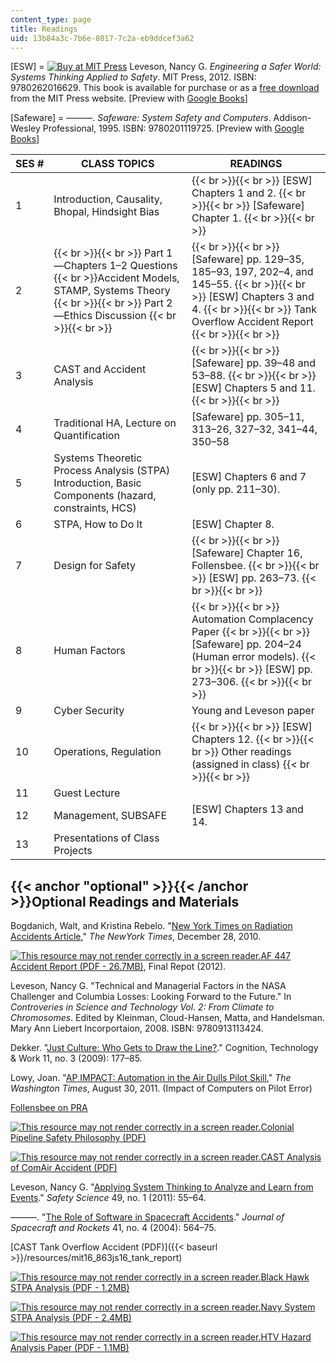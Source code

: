 ```yaml
---
content_type: page
title: Readings
uid: 13b84a3c-7b6e-8017-7c2a-eb9ddcef3a62
---
```


\[ESW\] = [![Buy at MIT Press](/images/mp_logo.gif)](https://mitpress.mit.edu/9780262016629) Leveson, Nancy G. _Engineering a Safer World: Systems Thinking Applied to Safety_. MIT Press, 2012. ISBN: 9780262016629. This book is available for purchase or as a [free download](http://mitpress.mit.edu/9780262016629) from the MIT Press website. \[Preview with [Google Books](http://books.google.com/books?id=6dDxCwAAQBAJ&pg=PAfrontcover)\]

\[Safeware\] = ———. _Safeware: System Safety and Computers_. Addison-Wesley Professional, 1995. ISBN: 9780201119725. \[Preview with [Google Books](http://books.google.com/books?id=6dDxCwAAQBAJ&pg=PAfrontcover)\]

| SES # | CLASS TOPICS | READINGS |
| --- | --- | --- |
| 1 | Introduction, Causality, Bhopal, Hindsight Bias |  {{< br >}}{{< br >}} \[ESW\] Chapters 1 and 2. {{< br >}}{{< br >}} \[Safeware\] Chapter 1. {{< br >}}{{< br >}}  |
| 2 |  {{< br >}}{{< br >}} Part 1—Chapters 1–2 Questions  {{< br >}}Accident Models, STAMP, Systems Theory {{< br >}}{{< br >}} Part 2—Ethics Discussion {{< br >}}{{< br >}}  |  {{< br >}}{{< br >}} \[Safeware\] pp. 129–35, 185–93, 197, 202–4, and 145–55. {{< br >}}{{< br >}} \[ESW\] Chapters 3 and 4. {{< br >}}{{< br >}} Tank Overflow Accident Report {{< br >}}{{< br >}}  |
| 3 | CAST and Accident Analysis |  {{< br >}}{{< br >}} \[Safeware\] pp. 39–48 and 53–88. {{< br >}}{{< br >}} \[ESW\] Chapters 5 and 11. {{< br >}}{{< br >}}  |
| 4 | Traditional HA, Lecture on Quantification | \[Safeware\] pp. 305–11, 313–26, 327–32, 341–44, 350–58 |
| 5 | Systems Theoretic Process Analysis (STPA) Introduction, Basic Components (hazard, constraints, HCS) | \[ESW\] Chapters 6 and 7 (only pp. 211–30). |
| 6 | STPA, How to Do It | \[ESW\] Chapter 8. |
| 7 | Design for Safety |  {{< br >}}{{< br >}} \[Safeware\] Chapter 16, Follensbee. {{< br >}}{{< br >}} \[ESW\] pp. 263–73. {{< br >}}{{< br >}}  |
| 8 | Human Factors |  {{< br >}}{{< br >}} Automation Complacency Paper {{< br >}}{{< br >}} \[Safeware\] pp. 204–24 (Human error models). {{< br >}}{{< br >}} \[ESW\] pp. 273–306. {{< br >}}{{< br >}}  |
| 9 | Cyber Security | Young and Leveson paper |
| 10 | Operations, Regulation |  {{< br >}}{{< br >}} \[ESW\] Chapters 12. {{< br >}}{{< br >}} Other readings (assigned in class) {{< br >}}{{< br >}}  |
| 11 | Guest Lecture | &nbsp; |
| 12 | Management, SUBSAFE | \[ESW\] Chapters 13 and 14. |
| 13 | Presentations of Class Projects |   

{{< anchor "optional" >}}{{< /anchor >}}Optional Readings and Materials
-----------------------------------------------------------------------

Bogdanich, Walt, and Kristina Rebelo. "[New York Times on Radiation Accidents Article](http://www.nytimes.com/2010/12/29/health/29radiation.html?_r=3&)," _The NewYork Times_, December 28, 2010.

[![This resource may not render correctly in a screen reader.](/images/inacessible.gif)AF 447 Accident Report (PDF - 26.7MB)](https://www.bea.aero/docspa/2009/f-cp090601.en/pdf/f-cp090601.en.pdf), Final Repot (2012).

Leveson, Nancy G. "Technical and Managerial Factors in the NASA Challenger and Columbia Losses: Looking Forward to the Future." In _Controveries in Science and Technology Vol. 2: From Climate to Chromosomes_. Edited by Kleinman, Cloud-Hansen, Matta, and Handelsman. Mary Ann Liebert Incorportaion, 2008. ISBN: 9780913113424.

Dekker. "[Just Culture: Who Gets to Draw the Line?](http://dx.doi.org/10.1007/s10111-008-0110-7)." Cognition, Technology & Work 11, no. 3 (2009): 177–85.

Lowy, Joan. "[AP IMPACT: Automation in the Air Dulls Pilot Skill](http://www.washingtontimes.com/news/2011/aug/30/ap-impact-automation-in-the-air-dulls-pilot-skill/)," _The Washington Times_, August 30, 2011. (Impact of Computers on Pilot Error)

[Follensbee on PRA](http://sunnyday.mit.edu/16.863/follensbee.html)

[![This resource may not render correctly in a screen reader.](/images/inacessible.gif)](https://www.bea.aero/docspa/2009/f-cp090601.en/pdf/f-cp090601.en.pdf)[Colonial Pipeline Safety Philosophy (PDF)](http://sunnyday.mit.edu/safer-world/ColonialOpPhilosophy08.pdf)

[![This resource may not render correctly in a screen reader.](/images/inacessible.gif)](https://www.bea.aero/docspa/2009/f-cp090601.en/pdf/f-cp090601.en.pdf)[CAST Analysis of ComAir Accident (PDF)](http://sunnyday.mit.edu/papers/nelson-thesis.pdf)

Leveson, Nancy G. "[Applying System Thinking to Analyze and Learn from Events](http://dx.doi.org/10.1016/j.ssci.2009.12.021)." _Safety Science_ 49, no. 1 (2011): 55–64.

———. "[The Role of Software in Spacecraft Accidents](https://arc.aiaa.org/doi/10.2514/1.11950)." _Journal of Spacecraft and Rockets_ 41, no. 4 (2004): 564–75.

[CAST Tank Overflow Accident (PDF)]({{< baseurl >}}/resources/mit16_863js16_tank_report)

[![This resource may not render correctly in a screen reader.](/images/inacessible.gif)](https://www.bea.aero/docspa/2009/f-cp090601.en/pdf/f-cp090601.en.pdf)[Black Hawk STPA Analysis (PDF - 1.2MB)](http://sunnyday.mit.edu/papers/AHS-final.pdf)

[![This resource may not render correctly in a screen reader.](/images/inacessible.gif)](https://www.bea.aero/docspa/2009/f-cp090601.en/pdf/f-cp090601.en.pdf)[Navy System STPA Analysis (PDF - 2.4MB)](http://sunnyday.mit.edu/papers/Navy-Final-Report-2016-Feb-17.pdf)

[![This resource may not render correctly in a screen reader.](/images/inacessible.gif)](https://www.bea.aero/docspa/2009/f-cp090601.en/pdf/f-cp090601.en.pdf)[HTV Hazard Analysis Paper (PDF - 1.1MB)](http://sunnyday.mit.edu/papers/JSR-paper-published.pdf)
